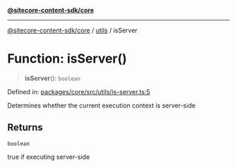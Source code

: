 [**@sitecore-content-sdk/core**](../../README.md)

***

[@sitecore-content-sdk/core](../../README.md) / [utils](../README.md) / isServer

# Function: isServer()

> **isServer**(): `boolean`

Defined in: [packages/core/src/utils/is-server.ts:5](https://github.com/Sitecore/xmc-jss-dev/blob/b61df9eebcfba1bdf753510a061ce22b4c35f004/packages/core/src/utils/is-server.ts#L5)

Determines whether the current execution context is server-side

## Returns

`boolean`

true if executing server-side
